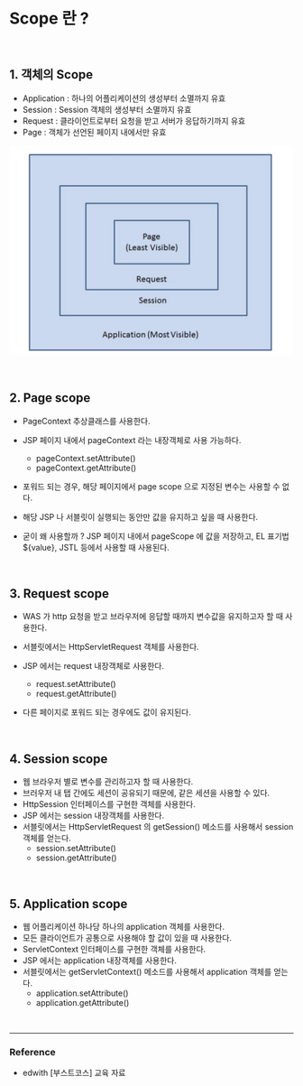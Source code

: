 # Scope 란 ?

<br>

## 1. 객체의 Scope
- Application : 하나의 어플리케이션의 생성부터 소멸까지 유효
- Session : Session 객체의 생성부터 소멸까지 유효
- Request : 클라이언트로부터 요청을 받고 서버가 응답하기까지 유효
- Page : 객체가 선언된 페이지 내에서만 유효

![4scopes](./../img/4scopes.png)

<br>

## 2. Page scope
- PageContext 추상클래스를 사용한다.
- JSP 페이지 내에서 pageContext 라는 내장객체로 사용 가능하다.
	 - pageContext.setAttribute()
	 - pageContext.getAttribute()

- 포워드 되는 경우, 해당 페이지에서 page scope 으로 지정된 변수는 사용할 수 없다.
- 해당 JSP 나 서블릿이 실행되는 동안만 값을 유지하고 싶을 때 사용한다.
- 굳이 왜 사용할까 ? JSP 페이지 내에서 pageScope 에 값을 저장하고, EL 표기법 ${value}, JSTL 등에서 사용할 때 사용된다.

<br>

## 3. Request scope
- WAS 가 http 요청을 받고 브라우저에 응답할 때까지 변수값을 유지하고자 할 때 사용한다.
- 서블릿에서는 HttpServletRequest 객체를 사용한다.
- JSP 에서는 request 내장객체로 사용한다.
	 - request.setAttribute()
	 - request.getAttribute()

- 다른 페이지로 포워드 되는 경우에도 값이 유지된다.

<br>

## 4. Session scope
- 웹 브라우저 별로 변수를 관리하고자 할 때 사용한다.
- 브러우저 내 탭 간에도 세션이 공유되기 때문에, 같은 세션을 사용할 수 있다.
- HttpSession 인터페이스를 구현한 객체를 사용한다.
- JSP 에서는 session 내장객체를 사용한다.
- 서블릿에서는 HttpServletRequest 의 getSession() 메소드를 사용해서 session 객체를 얻는다.
	 - session.setAttribute()
	 - session.getAttribute()

<br>

## 5. Application scope
- 웹 어플리케이션 하나당 하나의 application 객체를 사용한다.
- 모든 클라이언트가 공통으로 사용해야 할 값이 있을 때 사용한다.
- ServletContext 인터페이스를 구현한 객체를 사용한다.
- JSP 에서는 application 내장객체를 사용한다.
- 서블릿에서는 getServletContext() 메소드를 사용해서 application 객체를 얻는다.
	 - application.setAttribute()
	 - application.getAttribute()

<br>

<hr>

### Reference
 - edwith [부스트코스] 교육 자료
